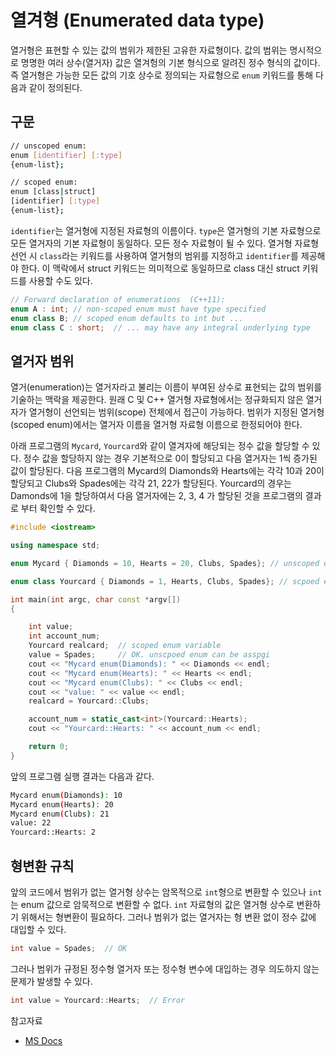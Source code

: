 # 열겨형 (Enumerated data type)

열거형은 표현할 수 있는 값의 범위가 제한된 고유한 자료형이다. 값의 범위는 명시적으로 명명한 여러 상수(열거자) 값은 열겨헝의 기본 형식으로 알려진 정수 형식의 값이다. 즉 열거형은 가능한 모든 값의 기호 상수로 정의되는 자료형으로 ```enum``` 키워드를 통해 다음과 같이 정의된다.

## 구문

```bash
// unscoped enum:
enum [identifier] [:type]
{enum-list};

// scoped enum:
enum [class|struct]
[identifier] [:type]
{enum-list};
```

```identifier```는 열거형에 지정된 자료형의 이름이다. ```type```은 열거형의 기본 자료형으로 모든 열거자의 기본 자료형이 동일하다. 모든 정수 자료형이 될 수 있다. 열거형 자료형 선언 시 ```class```라는 키워드를 사용하여 열거형의 범위를 지정하고 ```identifier```를 제공해야 한다. 이 맥락에서 struct 키워드는 의미적으로 동일하므로 class 대신 struct 키워드를 사용할 수도 있다. 

```c++
// Forward declaration of enumerations  (C++11):
enum A : int; // non-scoped enum must have type specified
enum class B; // scoped enum defaults to int but ...
enum class C : short;  // ... may have any integral underlying type
````
## 열거자 범위

열거(enumeration)는 열거자라고 불리는 이름이 부여된 상수로 표현되는 값의 범위를 기술하는 맥락을 제공한다.  원래 C 및 C++ 열거형 자료형에서는 정규화되지 않은 열거자가 열거형이 선언되는 범위(scope) 전체에서 접근이 가능하다. 범위가 지정된 열거형(scoped enum)에서는 열거자 이름을 열거형 자료형 이름으로 한정되어야 한다. 

아래 프로그램의 ```Mycard```, ```Yourcard```와 같이 열겨자에 해당되는 정수 값을 할당할 수 있다. 정수 값을 할당하지 않는 경우 기본적으로 0이 할당되고 다음 열거자는 1씩 증가된 값이 할당된다. 다음 프로그램의 Mycard의 Diamonds와 Hearts에는 각각 10과 20이 할당되고 Clubs와 Spades에는 각각 21, 22가 할당된다. Yourcard의 경우는 Damonds에 1을 할당하여서 다음 열거자에는 2, 3, 4 가 할당된 것을 프로그램의 결과로 부터 확인할 수 있다.

```c++
#include <iostream>

using namespace std;

enum Mycard { Diamonds = 10, Hearts = 20, Clubs, Spades}; // unscoped enum

enum class Yourcard { Diamonds = 1, Hearts, Clubs, Spades}; // scpoed enum

int main(int argc, char const *argv[])
{

	int value; 
	int account_num;
	Yourcard realcard;  // scoped enum variable
	value = Spades;     // OK. unscpoed enum can be asspgi
	cout << "Mycard enum(Diamonds): " << Diamonds << endl;
	cout << "Mycard enum(Hearts): " << Hearts << endl;
	cout << "Mycard enum(Clubs): " << Clubs << endl; 
	cout << "value: " << value << endl;
	realcard = Yourcard::Clubs; 

	account_num = static_cast<int>(Yourcard::Hearts);
	cout << "Yourcard::Hearts: " << account_num << endl;

	return 0;
}
```

앞의 프로그램 실행 결과는 다음과 같다. 

```bash
Mycard enum(Diamonds): 10
Mycard enum(Hearts): 20
Mycard enum(Clubs): 21
value: 22
Yourcard::Hearts: 2
```

## 형변환 규칙

앞의 코드에서 범위가 없는 열거형 상수는 암목적으로 ```int```형으로 변환할 수 있으나 ```int```는 enum 값으로 암묵적으로 변환할 수 없다. ```int``` 자료형의 값은 열거형 상수로 변환하기 위해서는 형변환이 필요하다. 그러나 범위가 없는 열거자는 형 변환 없이 정수 값에 대입할 수 있다.  

```c++
int value = Spades;  // OK
```

그러나 범위가 규정된 정수형 열거자 또는 정수형 변수에 대입하는 경우 의도하지 않는 문제가 발생할 수 있다. 

```c++
int value = Yourcard::Hearts;  // Error 
```



참고자료

* [MS Docs](https://docs.microsoft.com/ko-kr/cpp/cpp/enumerations-cpp?view=msvc-170)


